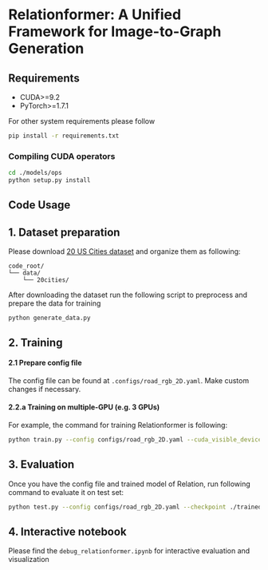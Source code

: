 # Relationformer: A Unified Framework for Image-to-Graph Generation

## Requirements

- CUDA>=9.2
- PyTorch>=1.7.1

For other system requirements please follow

```bash
pip install -r requirements.txt
```

### Compiling CUDA operators

```bash
cd ./models/ops
python setup.py install
```

## Code Usage

## 1. Dataset preparation

Please download [20 US Cities dataset](https://github.com/songtaohe/Sat2Graph/tree/master/prepare_dataset) and organize them as following:

```
code_root/
└── data/
    └── 20cities/
```

After downloading the dataset run the following script to preprocess and prepare the data for training

```
python generate_data.py
```

## 2. Training

#### 2.1 Prepare config file

The config file can be found at `.configs/road_rgb_2D.yaml`. Make custom changes if necessary.

#### 2.2.a Training on multiple-GPU (e.g. 3 GPUs)

For example, the command for training Relationformer is following:

```bash
python train.py --config configs/road_rgb_2D.yaml --cuda_visible_device 0 1 2 --nproc_per_node 3
```

<!-- #### 2.2.b Training on slurm cluster (e.g. 3 GPUs)

If you are using slurm cluster, you can simply run the following command to train on 1 node:

```bash
srun -u --nodelist worker-1 --gres=gpu:3 -c 16 python train.py --config configs/synth_3D.yaml --nproc_per_node=3
``` -->

## 3. Evaluation

Once you have the config file and trained model of Relation, run following command to evaluate it on test set:

```bash
python test.py --config configs/road_rgb_2D.yaml --checkpoint ./trained_weights/last_checkpoint.pt
```

## 4. Interactive notebook

Please find the `debug_relationformer.ipynb` for interactive evaluation and visualization

